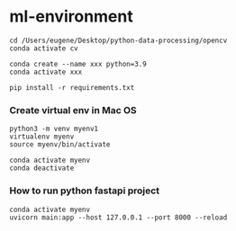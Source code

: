 # ml-environment

```
cd /Users/eugene/Desktop/python-data-processing/opencv
conda activate cv
```


```
conda create --name xxx python=3.9
conda activate xxx
```

```
pip install -r requirements.txt
```

### Create virtual env in Mac OS

```
python3 -m venv myenv1
virtualenv myenv
source myenv/bin/activate
```

```
conda activate myenv
conda deactivate
```

### How to run python fastapi project

```
conda activate myenv
uvicorn main:app --host 127.0.0.1 --port 8000 --reload
```
